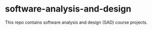 # software-analysis-and-design
This repo contains software analysis and design (SAD) course projects.

